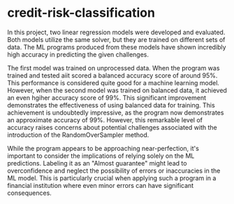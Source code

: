 # credit-risk-classification

In this project, two linear regression models were developed and evaluated. Both models utilize the same solver, but they are trained on different sets of data. The ML programs produced from these models have shown incredibly high accuracy in predicting the given challenges.

The first model was trained on unprocessed data. When the program was trained and tested aiit scored a balanced accuracy score of around 95%. This performance is considered quite good for a machine learning model. However, when the second model was trained on balanced data, it achieved an even hgiher accuracy score of 99%. This significant improvement demonstrates the effectiveness of using balanced data for training. This achievement is undoubtedly impressive, as the program now demonstrates an approximate accuracy of 99%. However, this remarkable level of accuracy raises concerns about potential challenges associated with the introduction of the RandomOverSampler method.

While the program appears to be approaching near-perfection, it's important to consider the implications of relying solely on the ML predictions. Labeling it as an "Almost guarantee" might lead to overconfidence and neglect the possibility of errors or inaccuracies in the ML model. This is particularly crucial when applying such a program in a financial institution where even minor errors can have significant consequences.

